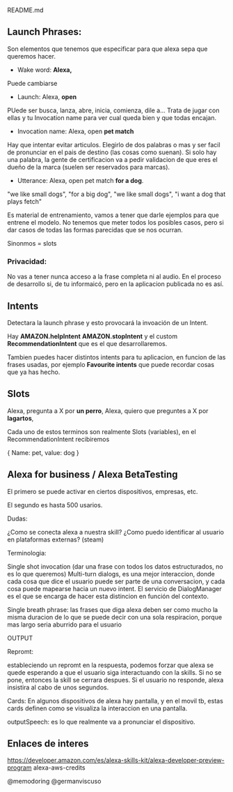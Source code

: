 README.md

## Launch Phrases:

Son elementos que tenemos que especificar para que alexa sepa que queremos hacer.

* Wake word: __Alexa,__

Puede cambiarse

* Launch: Alexa, __open__

PUede ser busca, lanza, abre, inicia, comienza, dile a...
Trata de jugar con ellas y tu Invocation name para ver cual queda bien y que todas encajan.

* Invocation name: Alexa, open __pet match__

Hay que intentar evitar articulos. Elegirlo de dos palabras o mas y ser facil de pronunciar en el pais de destino (las cosas como suenan). Si solo hay una palabra, la gente de certificacion va a pedir validacion de que eres el dueño de la marca (suelen ser reservados para marcas).

* Utterance: Alexa, open pet match __for a dog__.

"we like small dogs", "for a big dog", "we like small dogs", "i want a dog that plays fetch"

Es material de entrenamiento, vamos a tener que darle ejemplos para que entrene el modelo. No tenemos que meter todos los posibles casos, pero si dar casos de todas las formas parecidas que se nos ocurran.


Sinonmos = slots

### Privacidad:

No vas a tener nunca acceso a la frase completa ni al audio. En el proceso de desarrollo si, de tu informaicó, pero en la aplicacion publicada no es así.

## Intents

Detectara la launch phrase y esto provocará la invoación de un  Intent. 

Hay __AMAZON.helpIntent__ __AMAZON.stopIntent__ y el custom __RecommendationIntent__ que es el que desarrollaremos.

Tambien puedes hacer distintos intents para tu aplicacion, en funcion de las frases usadas, por ejemplo __Favourite intents__ que puede recordar cosas que ya has hecho.


## Slots

Alexa, pregunta a X por __un perro__,
Alexa, quiero que preguntes a X por __lagartos__,

Cada uno de estos terminos son realmente Slots (variables), en el RecommendationIntent recibiremos 

{ Name: pet, value: dog }

## Alexa for business / Alexa BetaTesting

El primero se puede activar en ciertos dispositivos, empresas, etc.

El segundo es hasta 500 usarios.


Dudas:

¿Como se conecta alexa a nuestra skill?
¿Como puedo identificar al usuario en plataformas externas? (steam)

Terminologia:

Single shot invocation (dar una frase con todos los datos estructurados, no es lo que queremos)
Multi-turn dialogs, es una mejor interaccion, donde cada cosa que dice el usuario puede ser parte de una conversacion, y cada cosa puede mapearse hacia un nuevo intent. El servicio de DialogManager es el que se encarga de hacer esta distincion en función del contexto.


Single breath phrase: las frases que diga alexa deben ser como mucho la misma duracion de lo que se puede decir con una sola respiracion, porque mas largo seria aburrido para el usuario



OUTPUT

Repromt:

estableciendo un repromt en la respuesta, podemos forzar que alexa se quede esperando a que el usuario siga interactuando con la skills. Si no se pone, entonces la skill se cerrara despues. Si el usuario no responde, alexa insistira al cabo de unos segundos.

Cards: 
En algunos dispositivos de alexa hay pantalla, y en el movil tb, estas cards definen como se visualiza la interaccion en una pantalla.

outputSpeech: 
es lo que realmente va a pronunciar el dispositivo.


## Enlaces de interes

https://developer.amazon.com/es/alexa-skills-kit/alexa-developer-preview-program
alexa-aws-credits

@memodoring
@germanviscuso